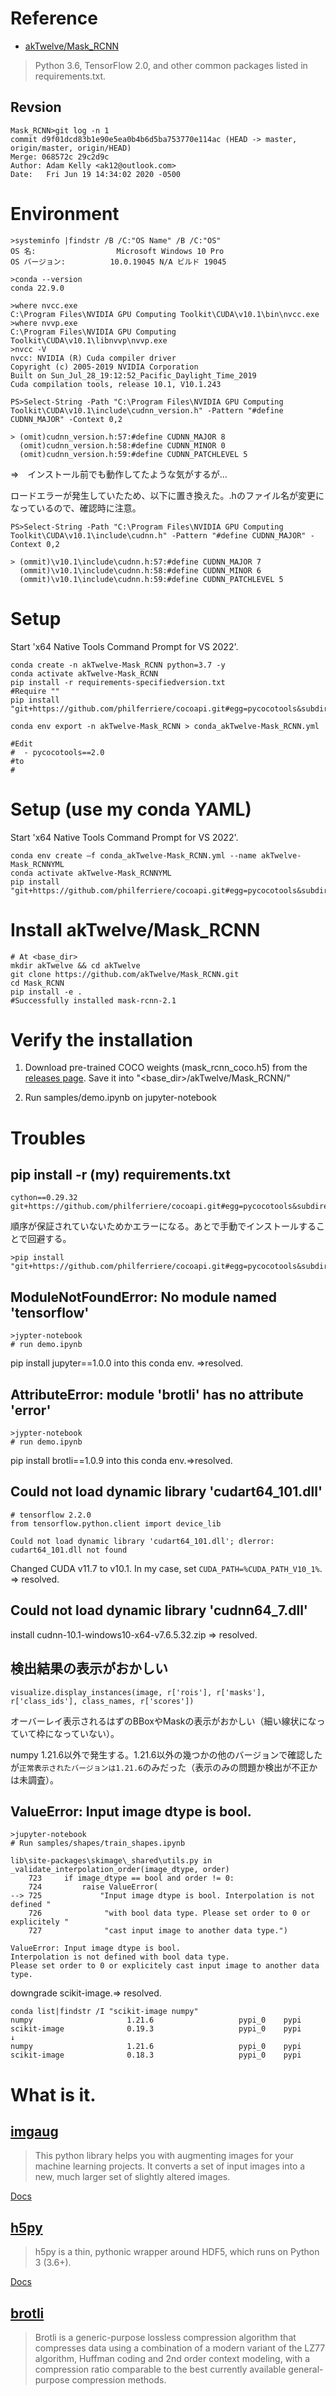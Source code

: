 # Reference

- [akTwelve/Mask_RCNN](https://github.com/akTwelve/Mask_RCNN)
>Python 3.6, TensorFlow 2.0, and other common packages listed in requirements.txt.

## Revsion
```
Mask_RCNN>git log -n 1
commit d9f01dcd83b1e90e5ea0b4b6d5ba753770e114ac (HEAD -> master, origin/master, origin/HEAD)
Merge: 068572c 29c2d9c
Author: Adam Kelly <ak12@outlook.com>
Date:   Fri Jun 19 14:34:02 2020 -0500
```

# Environment

```
>systeminfo |findstr /B /C:"OS Name" /B /C:"OS"
OS 名:                  Microsoft Windows 10 Pro
OS バージョン:          10.0.19045 N/A ビルド 19045

>conda --version
conda 22.9.0
```

```
>where nvcc.exe
C:\Program Files\NVIDIA GPU Computing Toolkit\CUDA\v10.1\bin\nvcc.exe
>where nvvp.exe
C:\Program Files\NVIDIA GPU Computing Toolkit\CUDA\v10.1\libnvvp\nvvp.exe
>nvcc -V
nvcc: NVIDIA (R) Cuda compiler driver
Copyright (c) 2005-2019 NVIDIA Corporation
Built on Sun_Jul_28_19:12:52_Pacific_Daylight_Time_2019
Cuda compilation tools, release 10.1, V10.1.243
```
```
PS>Select-String -Path "C:\Program Files\NVIDIA GPU Computing Toolkit\CUDA\v10.1\include\cudnn_version.h" -Pattern "#define CUDNN_MAJOR" -Context 0,2

> (omit)cudnn_version.h:57:#define CUDNN_MAJOR 8
  (omit)cudnn_version.h:58:#define CUDNN_MINOR 0
  (omit)cudnn_version.h:59:#define CUDNN_PATCHLEVEL 5
```
⇒　インストール前でも動作してたような気がするが…

ロードエラーが発生していたため、以下に置き換えた。.hのファイル名が変更になっているので、確認時に注意。
```
PS>Select-String -Path "C:\Program Files\NVIDIA GPU Computing Toolkit\CUDA\v10.1\include\cudnn.h" -Pattern "#define CUDNN_MAJOR" -Context 0,2

> (ommit)\v10.1\include\cudnn.h:57:#define CUDNN_MAJOR 7
  (ommit)\v10.1\include\cudnn.h:58:#define CUDNN_MINOR 6
  (ommit)\v10.1\include\cudnn.h:59:#define CUDNN_PATCHLEVEL 5
```

# Setup
Start 'x64 Native Tools Command Prompt for VS 2022'.
```
conda create -n akTwelve-Mask_RCNN python=3.7 -y
conda activate akTwelve-Mask_RCNN
pip install -r requirements-specifiedversion.txt
#Require ""
pip install "git+https://github.com/philferriere/cocoapi.git#egg=pycocotools&subdirectory=PythonAPI"
```

```
conda env export -n akTwelve-Mask_RCNN > conda_akTwelve-Mask_RCNN.yml

#Edit
#  - pycocotools==2.0
#to
#
```

# Setup (use my conda YAML)
Start 'x64 Native Tools Command Prompt for VS 2022'.
```
conda env create –f conda_akTwelve-Mask_RCNN.yml --name akTwelve-Mask_RCNNYML
conda activate akTwelve-Mask_RCNNYML
pip install "git+https://github.com/philferriere/cocoapi.git#egg=pycocotools&subdirectory=PythonAPI"
```

# Install akTwelve/Mask_RCNN
```
# At <base_dir>
mkdir akTwelve && cd akTwelve
git clone https://github.com/akTwelve/Mask_RCNN.git
cd Mask_RCNN
pip install -e .
#Successfully installed mask-rcnn-2.1
```

# Verify the installation

1. Download pre-trained COCO weights (mask_rcnn_coco.h5) from the [releases page](https://github.com/matterport/Mask_RCNN/releases). Save it into "<base_dir>/akTwelve/Mask_RCNN/"

2. Run samples/demo.ipynb on jupyter-notebook

# Troubles

## pip install -r (my) requirements.txt
```
cython==0.29.32
git+https://github.com/philferriere/cocoapi.git#egg=pycocotools&subdirectory=PythonAPI
```
順序が保証されていないためかエラーになる。あとで手動でインストールすることで回避する。
```
>pip install "git+https://github.com/philferriere/cocoapi.git#egg=pycocotools&subdirectory=PythonAPI"
```
## ModuleNotFoundError: No module named 'tensorflow'

```
>jypter-notebook
# run demo.ipynb
```
pip install jupyter==1.0.0 into this conda env. =>resolved.

## AttributeError: module 'brotli' has no attribute 'error'
```
>jypter-notebook
# run demo.ipynb
```
pip install brotli==1.0.9 into this conda env.=>resolved.

## Could not load dynamic library 'cudart64_101.dll'

```
# tensorflow 2.2.0
from tensorflow.python.client import device_lib

Could not load dynamic library 'cudart64_101.dll'; dlerror: cudart64_101.dll not found
```
Changed CUDA v11.7 to v10.1. In my case, set `CUDA_PATH=%CUDA_PATH_V10_1%`. => resolved.

## Could not load dynamic library 'cudnn64_7.dll'

install cudnn-10.1-windows10-x64-v7.6.5.32.zip => resolved.


## 検出結果の表示がおかしい

```
visualize.display_instances(image, r['rois'], r['masks'], r['class_ids'], class_names, r['scores'])
```
オーバーレイ表示されるはずのBBoxやMaskの表示がおかしい（細い線状になっていて枠になっていない）。

numpy 1.21.6以外で発生する。1.21.6以外の幾つかの他のバージョンで確認したが`正常表示されたバージョンは1.21.6`のみだった（表示のみの問題か検出が不正かは未調査）。

## ValueError: Input image dtype is bool.

```
>jupyter-notebook
# Run samples/shapes/train_shapes.ipynb
```
```
lib\site-packages\skimage\_shared\utils.py in _validate_interpolation_order(image_dtype, order)
    723     if image_dtype == bool and order != 0:
    724         raise ValueError(
--> 725             "Input image dtype is bool. Interpolation is not defined "
    726              "with bool data type. Please set order to 0 or explicitely "
    727              "cast input image to another data type.")

ValueError: Input image dtype is bool. 
Interpolation is not defined with bool data type. 
Please set order to 0 or explicitely cast input image to another data type.
```
downgrade scikit-image.=> resolved.
```
conda list|findstr /I "scikit-image numpy"
numpy                     1.21.6                   pypi_0    pypi
scikit-image              0.19.3                   pypi_0    pypi
↓
numpy                     1.21.6                   pypi_0    pypi
scikit-image              0.18.3                   pypi_0    pypi
```

# What is it.

## [imgaug](https://github.com/aleju/imgaug)
>This python library helps you with augmenting images for your machine learning projects. It converts a set of input images into a new, much larger set of slightly altered images.

[Docs](https://imgaug.readthedocs.io/en/latest/)

## [h5py](https://github.com/h5py/h5py)
>h5py is a thin, pythonic wrapper around HDF5, which runs on Python 3 (3.6+).

[Docs](https://docs.h5py.org/en/stable/index.html)

## [brotli](https://github.com/google/brotli)
>Brotli is a generic-purpose lossless compression algorithm that compresses data using a combination of a modern variant of the LZ77 algorithm, Huffman coding and 2nd order context modeling, with a compression ratio comparable to the best currently available general-purpose compression methods.
